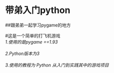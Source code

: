 # 带弟入门python
##跟弟弟一起学习pygame的地方

#这是一个简单的打飞机游戏
<br>*1.使用的是pygame ==1.93*</br>
<br>*2.Python版本为3*</br>
<br>*3.使用的教程为 Python 从入门到实践其中的游戏项目*</br>
